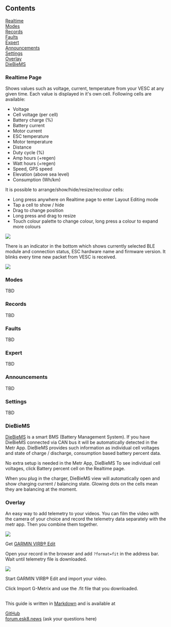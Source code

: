 ## Contents

[Realtime](#realtime-page)  
[Modes](#modes)  
[Records](#records)  
[Faults](#faults)  
[Expert](#expert)  
[Announcements](#announcements)  
[Settings](#settings)  
[Overlay](#overlay)  
[DieBieMS](#diebiems)  



### Realtime Page

Shows values such as voltage, current, temperature from your VESC at any given time. Each value is displayed in it's own cell. Following cells are available:

* Voltage
* Cell voltage (per cell)
* Battery charge (%)
* Battery current
* Motor current
* ESC temperature
* Motor temperature
* Distance
* Duty cycle (%)
* Amp hours (+regen)
* Watt hours (+regen)
* Speed, GPS speed
* Elevation (above sea level)
* Consumption (Wh/km)

It is possible to arrange/show/hide/resize/recolour cells:

* Long press anywhere on Realtime page to enter Layout Editing mode
* Tap a cell to show / hide
* Drag to change position
* Long press and drag to resize
* Touch colour palette to change colour, long press a colour to expand more colours

![](https://rpasichnyk.github.io/metr-guide/realtime1.mov.gif)

There is an indicator in the bottom which shows currently selected BLE module and connection status, ESC hardware name and firmware version. It blinks every time new packet from VESC is received.

![](https://rpasichnyk.github.io/metr-guide/status1.mov.gif)

### Modes
TBD
### Records
TBD
### Faults
TBD
### Expert
TBD
### Announcements
TBD
### Settings
TBD

### DieBieMS

[DieBieMS](https://github.com/DieBieEngineering/DieBieMS) is a smart BMS (Battery Management System). If you have DieBieMS connected via CAN bus it will be automatically detected in the Metr App. DieBieMS provides such information as individual cell voltages and state of charge / discharge, consumption based battery percent data.

No extra setup is needed in the Metr App, DieBieMS 
To see individual cell voltages, click Battery percent cell on the Realtime page.

When you plug in the charger, DieBieMS view will automatically open and show charging current / balancing state. Glowing dots on the cells mean they are balancing at the moment.

### Overlay

An easy way to add telemetry to your videos. You can film the video with the camera of your choice and record the telemetry data separately with the metr app. Then you combine them together.

![](https://rpasichnyk.github.io/metr-guide/overlayvirb.mp4.gif)

Get [GARMIN VIRB® Edit](https://buy.garmin.com/en-US/US/p/573412)

Open your record in the browser and add `?format=fit` in the address bar. Wait until telemetry file is downloaded.

![](https://rpasichnyk.github.io/metr-guide/formatfit.mp4.gif)

Start GARMIN VIRB® Edit and import your video.

Click Import G-Metrix and use the .fit file that you downloaded.


##  
##  
##  

This guide is written in [Markdown](https://en.wikipedia.org/wiki/Markdown) and is available at

[GitHub](https://rpasichnyk.github.io/metr-guide/)  
[forum.esk8.news](https://forum.esk8.news/t/the-definitive-guide-to-metr-app) (ask your questions here)
